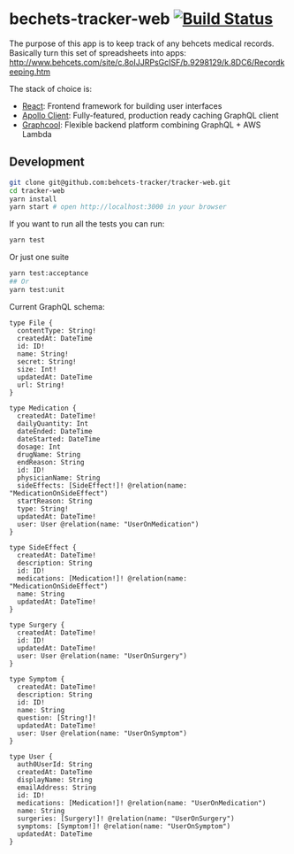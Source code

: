 # bechets-tracker-web [![Build Status](https://travis-ci.org/behcets-tracker/tracker-web.svg?branch=master)](https://travis-ci.org/behcets-tracker/tracker-web)

The purpose of this app is to keep track of any behcets medical
records. Basically turn this set of spreadsheets into apps:
http://www.behcets.com/site/c.8oIJJRPsGcISF/b.9298129/k.8DC6/Recordkeeping.htm

The stack of choice is:

* [React](https://facebook.github.io/react/): Frontend framework for building user interfaces
* [Apollo Client](https://github.com/apollographql/apollo-client): Fully-featured, production ready caching GraphQL client
* [Graphcool](https://www.graph.cool): Flexible backend platform combining GraphQL + AWS Lambda


## Development

```sh
git clone git@github.com:behcets-tracker/tracker-web.git
cd tracker-web
yarn install
yarn start # open http://localhost:3000 in your browser
```

If you want to run all the tests you can run:

```sh
yarn test
```

Or just one suite

```sh
yarn test:acceptance
## Or
yarn test:unit
```

Current GraphQL schema:

```
type File {
  contentType: String!
  createdAt: DateTime
  id: ID!
  name: String!
  secret: String!
  size: Int!
  updatedAt: DateTime
  url: String!
}

type Medication {
  createdAt: DateTime!
  dailyQuantity: Int
  dateEnded: DateTime
  dateStarted: DateTime
  dosage: Int
  drugName: String
  endReason: String
  id: ID!
  physicianName: String
  sideEffects: [SideEffect!]! @relation(name: "MedicationOnSideEffect")
  startReason: String
  type: String!
  updatedAt: DateTime!
  user: User @relation(name: "UserOnMedication")
}

type SideEffect {
  createdAt: DateTime!
  description: String
  id: ID!
  medications: [Medication!]! @relation(name: "MedicationOnSideEffect")
  name: String
  updatedAt: DateTime!
}

type Surgery {
  createdAt: DateTime!
  id: ID!
  updatedAt: DateTime!
  user: User @relation(name: "UserOnSurgery")
}

type Symptom {
  createdAt: DateTime!
  description: String
  id: ID!
  name: String
  question: [String!]!
  updatedAt: DateTime!
  user: User @relation(name: "UserOnSymptom")
}

type User {
  auth0UserId: String
  createdAt: DateTime
  displayName: String
  emailAddress: String
  id: ID!
  medications: [Medication!]! @relation(name: "UserOnMedication")
  name: String
  surgeries: [Surgery!]! @relation(name: "UserOnSurgery")
  symptoms: [Symptom!]! @relation(name: "UserOnSymptom")
  updatedAt: DateTime
}
```
